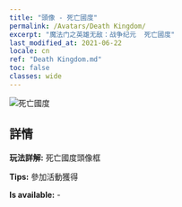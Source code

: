 ```yaml
---
title: "頭像 - 死亡國度"
permalink: /Avatars/Death Kingdom/
excerpt: "魔法门之英雄无敌：战争纪元  死亡國度"
last_modified_at: 2021-06-22
locale: cn
ref: "Death Kingdom.md"
toc: false
classes: wide
---
```

 ![死亡國度](/images/a/avatarFrame_86.png)

## 詳情

 **玩法詳解:** 死亡國度頭像框 

 **Tips:** 參加活動獲得 

 **Is available:**  - 

